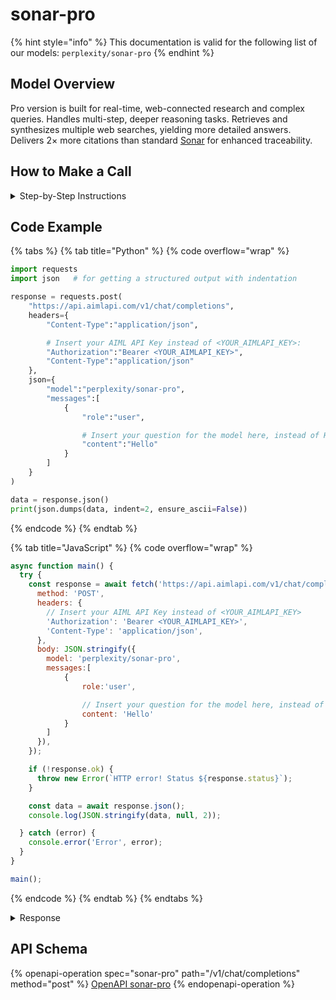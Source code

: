 # sonar-pro

{% hint style="info" %}
This documentation is valid for the following list of our models:   `perplexity/sonar-pro`
{% endhint %}

## Model Overview

Pro version is built for real-time, web-connected research and complex queries. Handles multi-step, deeper reasoning tasks. Retrieves and synthesizes multiple web searches, yielding more detailed answers. Delivers 2× more citations than standard [Sonar](sonar.md) for enhanced traceability.

## How to Make a Call

<details>

<summary>Step-by-Step Instructions</summary>

### :digit\_one:  Setup You Can’t Skip

:black\_small\_square:  [**Create an Account**](https://aimlapi.com/app/sign-up): Visit the AI/ML API website and create an account (if you don’t have one yet).\
:black\_small\_square:  [**Generate an API Key**](https://aimlapi.com/app/keys): After logging in, navigate to your account dashboard and generate your API key. Ensure that key is enabled on UI.

### &#x20;:digit\_two:  Copy the code example

Below, you'll find [a code example](sonar-pro.md#code-example) that shows how to structure the request. Choose the code snippet in your preferred programming language and copy it into your development environment.

### :digit\_three:  Modify the code example

:black\_small\_square:  Replace `<YOUR_AIMLAPI_KEY>` with your actual AI/ML API key from your account.\
:black\_small\_square:  Insert your question or request into the `content` field—this is what the model will respond to.

### :digit\_four:  <sup><sub><mark style="background-color:yellow;">(Optional)<mark style="background-color:yellow;"><sub></sup> Adjust other optional parameters if needed

Only `model` and `messages` are required parameters for this model (and we’ve already filled them in for you in the example), but you can include optional parameters if needed to adjust the model’s behavior. Below, you can find the corresponding [API schema](sonar-pro.md#api-schema), which lists all available parameters along with notes on how to use them.

### :digit\_five:  Run your modified code

Run your modified code in your development environment. Response time depends on various factors, but for simple prompts it rarely exceeds a few seconds.

{% hint style="success" %}
If you need a more detailed walkthrough for setting up your development environment and making a request step by step — feel free to use our [Quickstart guide](../../../quickstart/setting-up.md).
{% endhint %}

</details>

## Code Example

{% tabs %}
{% tab title="Python" %}
{% code overflow="wrap" %}
```python
import requests
import json   # for getting a structured output with indentation

response = requests.post(
    "https://api.aimlapi.com/v1/chat/completions",
    headers={
        "Content-Type":"application/json", 

        # Insert your AIML API Key instead of <YOUR_AIMLAPI_KEY>:
        "Authorization":"Bearer <YOUR_AIMLAPI_KEY>",
        "Content-Type":"application/json"
    },
    json={
        "model":"perplexity/sonar-pro",
        "messages":[
            {
                "role":"user",

                # Insert your question for the model here, instead of Hello:
                "content":"Hello"
            }
        ]
    }
)

data = response.json()
print(json.dumps(data, indent=2, ensure_ascii=False))
```
{% endcode %}
{% endtab %}

{% tab title="JavaScript" %}
{% code overflow="wrap" %}
```javascript
async function main() {
  try {
    const response = await fetch('https://api.aimlapi.com/v1/chat/completions', {
      method: 'POST',
      headers: {
        // Insert your AIML API Key instead of <YOUR_AIMLAPI_KEY>
        'Authorization': 'Bearer <YOUR_AIMLAPI_KEY>',
        'Content-Type': 'application/json',
      },
      body: JSON.stringify({
        model: 'perplexity/sonar-pro',
        messages:[
            {
                role:'user',

                // Insert your question for the model here, instead of Hello:
                content: 'Hello'
            }
        ]
      }),
    });

    if (!response.ok) {
      throw new Error(`HTTP error! Status ${response.status}`);
    }

    const data = await response.json();
    console.log(JSON.stringify(data, null, 2));

  } catch (error) {
    console.error('Error', error);
  }
}

main();
```
{% endcode %}
{% endtab %}
{% endtabs %}

<details>

<summary>Response</summary>

{% code overflow="wrap" %}
```json5
{
  "id": "14884548-2103-493c-a69d-7585f36f1c80",
  "object": "chat.completion",
  "choices": [
    {
      "index": 0,
      "finish_reason": "stop",
      "message": {
        "role": "assistant",
        "content": "**Hello** is primarily an English salutation or greeting, first recorded in written form in 1826[1]. It is commonly used to initiate conversation or acknowledge someone's presence.\n\nThe term has notable cultural associations:\n- Students often use \"Hello, World!\" as the first output when learning programming languages—a tradition established by its inclusion in influential programming textbooks[1].\n- \"Hello\" is also the title of notable songs, including Adele’s chart-topping 2015 single and Lionel Richie’s 1984 hit[2][3][4].\n\nAlternative cultural greetings include \"Aloha,\" \"Ciao,\" and \"Namaste,\" among others[1]."
      },
      "delta": {
        "role": "assistant",
        "content": ""
      }
    }
  ],
  "created": 1753467346,
  "model": "sonar-pro",
  "usage": {
    "prompt_tokens": 12606,
    "completion_tokens": 4221,
    "total_tokens": 16827,
    "search_context_size": "low"
  },
  "citations": [
    "https://en.wikipedia.org/wiki/Hello",
    "https://www.youtube.com/watch?v=YQHsXMglC9A",
    "https://en.wikipedia.org/wiki/Hello_(Adele_song)",
    "https://www.youtube.com/watch?v=mHONNcZbwDY",
    "https://www.hello-products.com"
  ],
  "search_results": [
    {
      "title": "Hello - Wikipedia",
      "url": "https://en.wikipedia.org/wiki/Hello",
      "date": "2002-06-09",
      "last_updated": "2025-07-23"
    },
    {
      "title": "Adele - Hello (Official Music Video) - YouTube",
      "url": "https://www.youtube.com/watch?v=YQHsXMglC9A",
      "date": "2015-10-22",
      "last_updated": "2025-07-07"
    },
    {
      "title": "Hello (Adele song) - Wikipedia",
      "url": "https://en.wikipedia.org/wiki/Hello_(Adele_song)",
      "date": "2015-10-22",
      "last_updated": "2025-06-13"
    },
    {
      "title": "Lionel Richie - Hello (Official Music Video) - YouTube",
      "url": "https://www.youtube.com/watch?v=mHONNcZbwDY",
      "date": "2020-11-20",
      "last_updated": "2025-07-07"
    },
    {
      "title": "Hello Products",
      "url": "https://www.hello-products.com",
      "date": "2025-06-04",
      "last_updated": "2025-06-16"
    }
  ]
}
```
{% endcode %}

</details>

## API Schema

{% openapi-operation spec="sonar-pro" path="/v1/chat/completions" method="post" %}
[OpenAPI sonar-pro](https://raw.githubusercontent.com/aimlapi/api-docs/refs/heads/main/docs/api-references/text-models-llm/Perplexity/sonar-pro.json)
{% endopenapi-operation %}
